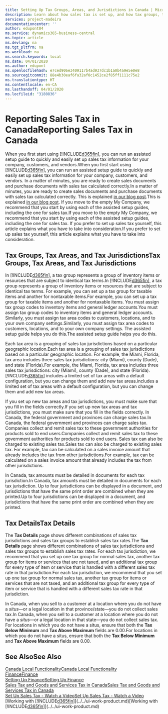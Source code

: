 ```yaml
---
title: Setting Up Tax Groups, Areas, and Jurisdictions in Canada | Microsoft Docs
description: Learn about how sales tax is set up, and how tax groups, tax areas (states, counties, cities, and localities), tax jurisdictions, and tax details work.
services: project-madeira
documentationcenter: ''
author: edupont04
ms.service: dynamics365-business-central
ms.topic: article
ms.devlang: na
ms.tgt_pltfrm: na
ms.workload: na
ms.search.keywords: local
ms.date: 04/01/2020
ms.author: edupont
ms.openlocfilehash: e7ced906e3409117b4ad937dc1b1a0b4a9e5e0e8
ms.sourcegitcommit: 88e4b30eaf6fa32af0c1452ce2f85ff1111c75e2
ms.translationtype: HT
ms.contentlocale: en-CA
ms.lasthandoff: 04/01/2020
ms.locfileid: "3180836"
---
```

# <a name="reporting-sales-tax-in-canada"></a><span data-ttu-id="63a15-103">Reporting Sales Tax in Canada</span><span class="sxs-lookup"><span data-stu-id="63a15-103">Reporting Sales Tax in Canada</span></span>
<span data-ttu-id="63a15-104">When you first start using [!INCLUDE[d365fin](../../includes/d365fin_md.md)], you can run an assisted setup guide to quickly and easily set up sales tax information for your company, customers, and vendors.</span><span class="sxs-lookup"><span data-stu-id="63a15-104">When you first start using [!INCLUDE[d365fin](../../includes/d365fin_md.md)], you can run an assisted setup guide to quickly and easily set up sales tax information for your company, customers, and vendors.</span></span> <span data-ttu-id="63a15-105">In a matter of minutes, you are ready to create sales documents and purchase documents with sales tax calculated correctly.</span><span class="sxs-lookup"><span data-stu-id="63a15-105">In a matter of minutes, you are ready to create sales documents and purchase documents with sales tax calculated correctly.</span></span> <span data-ttu-id="63a15-106">This is explained [in our blog post](https://madeira.microsoft.com/blog/sales-tax-setup-made-easy).</span><span class="sxs-lookup"><span data-stu-id="63a15-106">This is explained [in our blog post](https://madeira.microsoft.com/blog/sales-tax-setup-made-easy).</span></span>
<span data-ttu-id="63a15-107">If you move to the empty My Company, we recommend that you start by using each of the assisted setup guides, including the one for sales tax.</span><span class="sxs-lookup"><span data-stu-id="63a15-107">If you move to the empty My Company, we recommend that you start by using each of the assisted setup guides, including the one for sales tax.</span></span> <span data-ttu-id="63a15-108">If you prefer to set up sales tax yourself, this article explains what you have to take into consideration.</span><span class="sxs-lookup"><span data-stu-id="63a15-108">If you prefer to set up sales tax yourself, this article explains what you have to take into consideration.</span></span>  


## <a name="tax-groups-tax-areas-and-tax-jurisdictions"></a><span data-ttu-id="63a15-109">Tax Groups, Tax Areas, and Tax Jurisdictions</span><span class="sxs-lookup"><span data-stu-id="63a15-109">Tax Groups, Tax Areas, and Tax Jurisdictions</span></span>
<span data-ttu-id="63a15-110">In [!INCLUDE[d365fin](../../includes/d365fin_md.md)], a tax group represents a group of inventory items or resources that are subject to identical tax terms.</span><span class="sxs-lookup"><span data-stu-id="63a15-110">In [!INCLUDE[d365fin](../../includes/d365fin_md.md)], a tax group represents a group of inventory items or resources that are subject to identical tax terms.</span></span> <span data-ttu-id="63a15-111">For example, you can set up a tax group for taxable items and another for nontaxable items.</span><span class="sxs-lookup"><span data-stu-id="63a15-111">For example, you can set up a tax group for taxable items and another for nontaxable items.</span></span> <span data-ttu-id="63a15-112">You must assign tax group codes to inventory items and general ledger accounts.</span><span class="sxs-lookup"><span data-stu-id="63a15-112">You must assign tax group codes to inventory items and general ledger accounts.</span></span> <span data-ttu-id="63a15-113">Similarly, you must assign tax area codes to customers, locations, and to your own company settings.</span><span class="sxs-lookup"><span data-stu-id="63a15-113">Similarly, you must assign tax area codes to customers, locations, and to your own company settings.</span></span> <span data-ttu-id="63a15-114">The assisted setup guide helps you do this.</span><span class="sxs-lookup"><span data-stu-id="63a15-114">The assisted setup guide helps you do this.</span></span>  

<span data-ttu-id="63a15-115">Each tax area is a grouping of sales tax jurisdictions based on a particular geographic location.</span><span class="sxs-lookup"><span data-stu-id="63a15-115">Each tax area is a grouping of sales tax jurisdictions based on a particular geographic location.</span></span> <span data-ttu-id="63a15-116">For example, the Miami, Florida, tax area includes three sales tax jurisdictions: city (Miami), county (Dade), and state (Florida).</span><span class="sxs-lookup"><span data-stu-id="63a15-116">For example, the Miami, Florida, tax area includes three sales tax jurisdictions: city (Miami), county (Dade), and state (Florida).</span></span> [!INCLUDE[d365fin](../../includes/d365fin_md.md)] <span data-ttu-id="63a15-117">includes a limited set of tax areas with a default configuration, but you can change them and add new tax areas.</span><span class="sxs-lookup"><span data-stu-id="63a15-117">includes a limited set of tax areas with a default configuration, but you can change them and add new tax areas.</span></span>  

<span data-ttu-id="63a15-118">If you set up new tax areas and tax jurisdictions, you must make sure that you fill in the fields correctly.</span><span class="sxs-lookup"><span data-stu-id="63a15-118">If you set up new tax areas and tax jurisdictions, you must make sure that you fill in the fields correctly.</span></span> <span data-ttu-id="63a15-119">In Canada, the federal government and provinces can charge sales tax.</span><span class="sxs-lookup"><span data-stu-id="63a15-119">In Canada, the federal government and provinces can charge sales tax.</span></span> <span data-ttu-id="63a15-120">Companies collect and remit sales tax to these government authorities for products sold to end users.</span><span class="sxs-lookup"><span data-stu-id="63a15-120">Companies collect and remit sales tax to these government authorities for products sold to end users.</span></span> <span data-ttu-id="63a15-121">Sales tax can also be charged to existing sales tax.</span><span class="sxs-lookup"><span data-stu-id="63a15-121">Sales tax can also be charged to existing sales tax.</span></span> <span data-ttu-id="63a15-122">For example, tax can be calculated on a sales invoice amount that already includes the tax from other jurisdictions.</span><span class="sxs-lookup"><span data-stu-id="63a15-122">For example, tax can be calculated on a sales invoice amount that already includes the tax from other jurisdictions.</span></span>  

<span data-ttu-id="63a15-123">In Canada, tax amounts must be detailed in documents for each tax jurisdiction.</span><span class="sxs-lookup"><span data-stu-id="63a15-123">In Canada, tax amounts must be detailed in documents for each tax jurisdiction.</span></span> <span data-ttu-id="63a15-124">Up to four jurisdictions can be displayed in a document, and jurisdictions that have the same print order are combined when they are printed.</span><span class="sxs-lookup"><span data-stu-id="63a15-124">Up to four jurisdictions can be displayed in a document, and jurisdictions that have the same print order are combined when they are printed.</span></span>  

## <a name="tax-details"></a><span data-ttu-id="63a15-125">Tax Details</span><span class="sxs-lookup"><span data-stu-id="63a15-125">Tax Details</span></span>
<span data-ttu-id="63a15-126">The **Tax Details** page shows different combinations of sales tax jurisdictions and sales tax groups to establish sales tax rates.</span><span class="sxs-lookup"><span data-stu-id="63a15-126">The **Tax Details** page shows different combinations of sales tax jurisdictions and sales tax groups to establish sales tax rates.</span></span> <span data-ttu-id="63a15-127">For each tax jurisdiction, we recommend that you set up one tax group for normal sales tax, another tax group for items or services that are not taxed, and an additional tax group for every type of item or service that is handled with a different sales tax rate in that jurisdiction.</span><span class="sxs-lookup"><span data-stu-id="63a15-127">For each tax jurisdiction, we recommend that you set up one tax group for normal sales tax, another tax group for items or services that are not taxed, and an additional tax group for every type of item or service that is handled with a different sales tax rate in that jurisdiction.</span></span>  

<span data-ttu-id="63a15-128">In Canada, when you sell to a customer at a location where you do not have a *situs*—or a legal location in that province/state—you do not collect sales tax.</span><span class="sxs-lookup"><span data-stu-id="63a15-128">In Canada, when you sell to a customer at a location where you do not have a *situs*—or a legal location in that state—you do not collect sales tax.</span></span> <span data-ttu-id="63a15-129">For locations in which you do not have a situs, ensure that both the **Tax Below Minimum** and **Tax Above Maximum** fields are 0.00.</span><span class="sxs-lookup"><span data-stu-id="63a15-129">For locations in which you do not have a situs, ensure that both the **Tax Below Minimum** and **Tax Above Maximum** fields are 0.00.</span></span>  

## <a name="see-also"></a><span data-ttu-id="63a15-130">See Also</span><span class="sxs-lookup"><span data-stu-id="63a15-130">See Also</span></span>
[<span data-ttu-id="63a15-131">Canada Local Functionality</span><span class="sxs-lookup"><span data-stu-id="63a15-131">Canada Local Functionality</span></span>](canada-local-functionality.md)  
[<span data-ttu-id="63a15-132">Finance</span><span class="sxs-lookup"><span data-stu-id="63a15-132">Finance</span></span>](../../finance.md)  
[<span data-ttu-id="63a15-133">Setting Up Finance</span><span class="sxs-lookup"><span data-stu-id="63a15-133">Setting Up Finance</span></span>](../../finance-setup-finance.md)  
[<span data-ttu-id="63a15-134">Sales Tax and Goods and Services Tax in Canada</span><span class="sxs-lookup"><span data-stu-id="63a15-134">Sales Tax and Goods and Services Tax in Canada</span></span>](sales-tax-goods-services.md)  
[<span data-ttu-id="63a15-135">Set Up Sales Tax - Watch a Video</span><span class="sxs-lookup"><span data-stu-id="63a15-135">Set Up Sales Tax - Watch a Video</span></span>](https://www.youtube.com/watch?v=qMs4BoSytN8&index=13&list=PLcakwueIHoT8K1m148oMqo7amR2a7Bz-8)  
<span data-ttu-id="63a15-136">[Working with [!INCLUDE[d365fin](../../includes/d365fin_md.md)]](../../ui-work-product.md)</span><span class="sxs-lookup"><span data-stu-id="63a15-136">[Working with [!INCLUDE[d365fin](../../includes/d365fin_md.md)]](../../ui-work-product.md)</span></span>  
